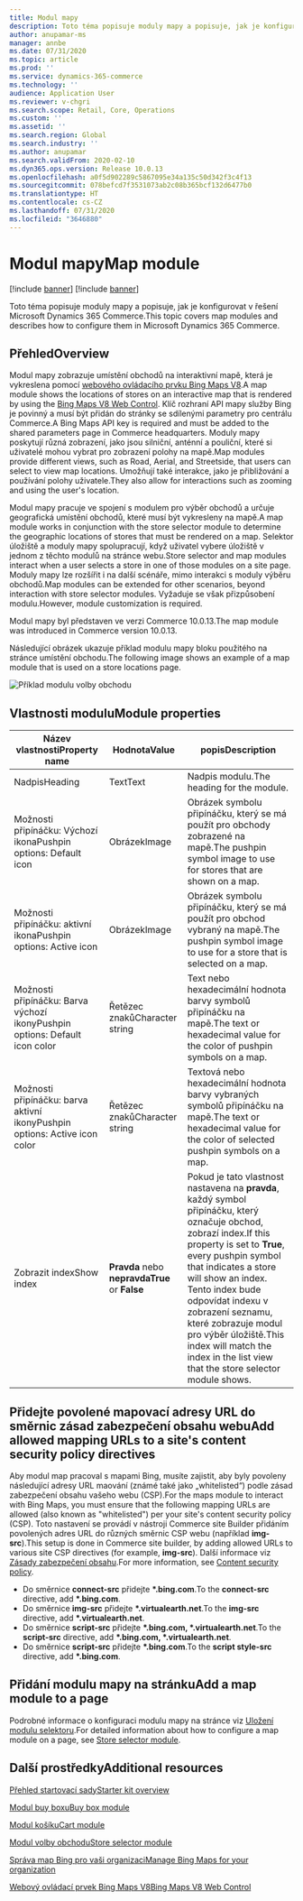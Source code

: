 ```yaml
---
title: Modul mapy
description: Toto téma popisuje moduly mapy a popisuje, jak je konfigurovat v řešení Microsoft Dynamics 365 Commerce.
author: anupamar-ms
manager: annbe
ms.date: 07/31/2020
ms.topic: article
ms.prod: ''
ms.service: dynamics-365-commerce
ms.technology: ''
audience: Application User
ms.reviewer: v-chgri
ms.search.scope: Retail, Core, Operations
ms.custom: ''
ms.assetid: ''
ms.search.region: Global
ms.search.industry: ''
ms.author: anupamar
ms.search.validFrom: 2020-02-10
ms.dyn365.ops.version: Release 10.0.13
ms.openlocfilehash: a0f5d902289c5867095e34a135c50d342f3c4f13
ms.sourcegitcommit: 078befcd7f3531073ab2c08b365bcf132d6477b0
ms.translationtype: HT
ms.contentlocale: cs-CZ
ms.lasthandoff: 07/31/2020
ms.locfileid: "3646880"
---
```

# <a name="map-module"></a><span data-ttu-id="01613-103">Modul mapy</span><span class="sxs-lookup"><span data-stu-id="01613-103">Map module</span></span>

[!include [banner](includes/banner.md)]
[!include [banner](includes/preview-banner.md)]

<span data-ttu-id="01613-104">Toto téma popisuje moduly mapy a popisuje, jak je konfigurovat v řešení Microsoft Dynamics 365 Commerce.</span><span class="sxs-lookup"><span data-stu-id="01613-104">This topic covers map modules and describes how to configure them in Microsoft Dynamics 365 Commerce.</span></span>

## <a name="overview"></a><span data-ttu-id="01613-105">Přehled</span><span class="sxs-lookup"><span data-stu-id="01613-105">Overview</span></span>

<span data-ttu-id="01613-106">Modul mapy zobrazuje umístění obchodů na interaktivní mapě, která je vykreslena pomocí [webového ovládacího prvku Bing Maps V8](https://docs.microsoft.com/bingmaps/v8-web-control/).</span><span class="sxs-lookup"><span data-stu-id="01613-106">A map module shows the locations of stores on an interactive map that is rendered by using the [Bing Maps V8 Web Control](https://docs.microsoft.com/bingmaps/v8-web-control/).</span></span> <span data-ttu-id="01613-107">Klíč rozhraní API mapy služby Bing je povinný a musí být přidán do stránky se sdílenými parametry pro centrálu Commerce.</span><span class="sxs-lookup"><span data-stu-id="01613-107">A Bing Maps API key is required and must be added to the shared parameters page in Commerce headquarters.</span></span> <span data-ttu-id="01613-108">Moduly mapy poskytují různá zobrazení, jako jsou silniční, anténní a pouliční, které si uživatelé mohou vybrat pro zobrazení polohy na mapě.</span><span class="sxs-lookup"><span data-stu-id="01613-108">Map modules provide different views, such as Road, Aerial, and Streetside, that users can select to view map locations.</span></span> <span data-ttu-id="01613-109">Umožňují také interakce, jako je přibližování a používání polohy uživatele.</span><span class="sxs-lookup"><span data-stu-id="01613-109">They also allow for interactions such as zooming and using the user's location.</span></span>

<span data-ttu-id="01613-110">Modul mapy pracuje ve spojení s modulem pro výběr obchodů a určuje geografická umístění obchodů, které musí být vykresleny na mapě.</span><span class="sxs-lookup"><span data-stu-id="01613-110">A map module works in conjunction with the store selector module to determine the geographic locations of stores that must be rendered on a map.</span></span> <span data-ttu-id="01613-111">Selektor úložiště a moduly mapy spolupracují, když uživatel vybere úložiště v jednom z těchto modulů na stránce webu.</span><span class="sxs-lookup"><span data-stu-id="01613-111">Store selector and map modules interact when a user selects a store in one of those modules on a site page.</span></span> <span data-ttu-id="01613-112">Moduly mapy lze rozšířit i na další scénáře, mimo interakci s moduly výběru obchodů.</span><span class="sxs-lookup"><span data-stu-id="01613-112">Map modules can be extended for other scenarios, beyond interaction with store selector modules.</span></span> <span data-ttu-id="01613-113">Vyžaduje se však přizpůsobení modulu.</span><span class="sxs-lookup"><span data-stu-id="01613-113">However, module customization is required.</span></span>

<span data-ttu-id="01613-114">Modul mapy byl představen ve verzi Commerce 10.0.13.</span><span class="sxs-lookup"><span data-stu-id="01613-114">The map module was introduced in Commerce version 10.0.13.</span></span>

<span data-ttu-id="01613-115">Následující obrázek ukazuje příklad modulu mapy bloku použitého na stránce umístění obchodu.</span><span class="sxs-lookup"><span data-stu-id="01613-115">The following image shows an example of a map module that is used on a store locations page.</span></span>

![Příklad modulu volby obchodu](./media/ecommerce-Storelocator.PNG)

## <a name="module-properties"></a><span data-ttu-id="01613-117">Vlastnosti modulu</span><span class="sxs-lookup"><span data-stu-id="01613-117">Module properties</span></span>

| <span data-ttu-id="01613-118">Název vlastnosti</span><span class="sxs-lookup"><span data-stu-id="01613-118">Property name</span></span>             | <span data-ttu-id="01613-119">Hodnota</span><span class="sxs-lookup"><span data-stu-id="01613-119">Value</span></span>                 | <span data-ttu-id="01613-120">popis</span><span class="sxs-lookup"><span data-stu-id="01613-120">Description</span></span> |
|---------------------------|-----------------------|-------------|
| <span data-ttu-id="01613-121">Nadpis</span><span class="sxs-lookup"><span data-stu-id="01613-121">Heading</span></span> | <span data-ttu-id="01613-122">Text</span><span class="sxs-lookup"><span data-stu-id="01613-122">Text</span></span> | <span data-ttu-id="01613-123">Nadpis modulu.</span><span class="sxs-lookup"><span data-stu-id="01613-123">The heading for the module.</span></span> |
| <span data-ttu-id="01613-124">Možnosti připínáčku: Výchozí ikona</span><span class="sxs-lookup"><span data-stu-id="01613-124">Pushpin options: Default icon</span></span> | <span data-ttu-id="01613-125">Obrázek</span><span class="sxs-lookup"><span data-stu-id="01613-125">Image</span></span> | <span data-ttu-id="01613-126">Obrázek symbolu připínáčku, který se má použít pro obchody zobrazené na mapě.</span><span class="sxs-lookup"><span data-stu-id="01613-126">The pushpin symbol image to use for stores that are shown on a map.</span></span> |
| <span data-ttu-id="01613-127">Možnosti připínáčku: aktivní ikona</span><span class="sxs-lookup"><span data-stu-id="01613-127">Pushpin options: Active icon</span></span> | <span data-ttu-id="01613-128">Obrázek</span><span class="sxs-lookup"><span data-stu-id="01613-128">Image</span></span> | <span data-ttu-id="01613-129">Obrázek symbolu připínáčku, který se má použít pro obchod vybraný na mapě.</span><span class="sxs-lookup"><span data-stu-id="01613-129">The pushpin symbol image to use for a store that is selected on a map.</span></span> |
| <span data-ttu-id="01613-130">Možnosti připínáčku: Barva výchozí ikony</span><span class="sxs-lookup"><span data-stu-id="01613-130">Pushpin options: Default icon color</span></span> | <span data-ttu-id="01613-131">Řetězec znaků</span><span class="sxs-lookup"><span data-stu-id="01613-131">Character string</span></span> | <span data-ttu-id="01613-132">Text nebo hexadecimální hodnota barvy symbolů připínáčku na mapě.</span><span class="sxs-lookup"><span data-stu-id="01613-132">The text or hexadecimal value for the color of pushpin symbols on a map.</span></span> |
| <span data-ttu-id="01613-133">Možnosti připínáčku: barva aktivní ikony</span><span class="sxs-lookup"><span data-stu-id="01613-133">Pushpin options: Active icon color</span></span> | <span data-ttu-id="01613-134">Řetězec znaků</span><span class="sxs-lookup"><span data-stu-id="01613-134">Character string</span></span> | <span data-ttu-id="01613-135">Textová nebo hexadecimální hodnota barvy vybraných symbolů připínáčku na mapě.</span><span class="sxs-lookup"><span data-stu-id="01613-135">The text or hexadecimal value for the color of selected pushpin symbols on a map.</span></span> |
| <span data-ttu-id="01613-136">Zobrazit index</span><span class="sxs-lookup"><span data-stu-id="01613-136">Show index</span></span> | <span data-ttu-id="01613-137">**Pravda** nebo **nepravda**</span><span class="sxs-lookup"><span data-stu-id="01613-137">**True** or **False**</span></span> | <span data-ttu-id="01613-138">Pokud je tato vlastnost nastavena na **pravda**, každý symbol připínáčku, který označuje obchod, zobrazí index.</span><span class="sxs-lookup"><span data-stu-id="01613-138">If this property is set to **True**, every pushpin symbol that indicates a store will show an index.</span></span> <span data-ttu-id="01613-139">Tento index bude odpovídat indexu v zobrazení seznamu, které zobrazuje modul pro výběr úložiště.</span><span class="sxs-lookup"><span data-stu-id="01613-139">This index will match the index in the list view that the store selector module shows.</span></span> |

## <a name="add-allowed-mapping-urls-to-a-sites-content-security-policy-directives"></a><span data-ttu-id="01613-140">Přidejte povolené mapovací adresy URL do směrnic zásad zabezpečení obsahu webu</span><span class="sxs-lookup"><span data-stu-id="01613-140">Add allowed mapping URLs to a site's content security policy directives</span></span>

<span data-ttu-id="01613-141">Aby modul map pracoval s mapami Bing, musíte zajistit, aby byly povoleny následující adresy URL maování (známé také jako „whitelisted“) podle zásad zabezpečení obsahu vašeho webu (CSP).</span><span class="sxs-lookup"><span data-stu-id="01613-141">For the maps module to interact with Bing Maps, you must ensure that the following mapping URLs are allowed (also known as "whitelisted") per your site's content security policy (CSP).</span></span> <span data-ttu-id="01613-142">Toto nastavení se provádí v nástroji Commerce site Builder přidáním povolených adres URL do různých směrnic CSP webu (například **img-src**).</span><span class="sxs-lookup"><span data-stu-id="01613-142">This setup is done in Commerce site builder, by adding allowed URLs to various site CSP directives (for example, **img-src**).</span></span> <span data-ttu-id="01613-143">Další informace viz [Zásady zabezpečení obsahu](manage-csp.md).</span><span class="sxs-lookup"><span data-stu-id="01613-143">For more information, see [Content security policy](manage-csp.md).</span></span> 

- <span data-ttu-id="01613-144">Do směrnice **connect-src** přidejte **&#42;.bing.com**.</span><span class="sxs-lookup"><span data-stu-id="01613-144">To the **connect-src** directive, add **&#42;.bing.com**.</span></span>
- <span data-ttu-id="01613-145">Do směrnice **img-src** přidejte **&#42;.virtualearth.net**.</span><span class="sxs-lookup"><span data-stu-id="01613-145">To the **img-src** directive, add **&#42;.virtualearth.net**.</span></span>
- <span data-ttu-id="01613-146">Do směrnice **script-src** přidejte **&#42;.bing.com, &#42;.virtualearth.net**.</span><span class="sxs-lookup"><span data-stu-id="01613-146">To the **script-src** directive, add **&#42;.bing.com, &#42;.virtualearth.net**.</span></span>
- <span data-ttu-id="01613-147">Do směrnice **script-src** přidejte **&#42;.bing.com**.</span><span class="sxs-lookup"><span data-stu-id="01613-147">To the **script style-src** directive, add **&#42;.bing.com**.</span></span>

## <a name="add-a-map-module-to-a-page"></a><span data-ttu-id="01613-148">Přidání modulu mapy na stránku</span><span class="sxs-lookup"><span data-stu-id="01613-148">Add a map module to a page</span></span>

<span data-ttu-id="01613-149">Podrobné informace o konfiguraci modulu mapy na stránce viz [Uložení modulu selektoru](store-selector.md).</span><span class="sxs-lookup"><span data-stu-id="01613-149">For detailed information about how to configure a map module on a page, see [Store selector module](store-selector.md).</span></span> 
 
## <a name="additional-resources"></a><span data-ttu-id="01613-150">Další prostředky</span><span class="sxs-lookup"><span data-stu-id="01613-150">Additional resources</span></span>

[<span data-ttu-id="01613-151">Přehled startovací sady</span><span class="sxs-lookup"><span data-stu-id="01613-151">Starter kit overview</span></span>](starter-kit-overview.md)

[<span data-ttu-id="01613-152">Modul buy boxu</span><span class="sxs-lookup"><span data-stu-id="01613-152">Buy box module</span></span>](add-buy-box.md)

[<span data-ttu-id="01613-153">Modul košíku</span><span class="sxs-lookup"><span data-stu-id="01613-153">Cart module</span></span>](add-cart-module.md)

[<span data-ttu-id="01613-154">Modul volby obchodu</span><span class="sxs-lookup"><span data-stu-id="01613-154">Store selector module</span></span>](store-selector.md)

[<span data-ttu-id="01613-155">Správa map Bing pro vaši organizaci</span><span class="sxs-lookup"><span data-stu-id="01613-155">Manage Bing Maps for your organization</span></span>](./dev-itpro/manage-bing-maps.md)

[<span data-ttu-id="01613-156">Webový ovládací prvek Bing Maps V8</span><span class="sxs-lookup"><span data-stu-id="01613-156">Bing Maps V8 Web Control</span></span>](https://docs.microsoft.com/bingmaps/v8-web-control/)
